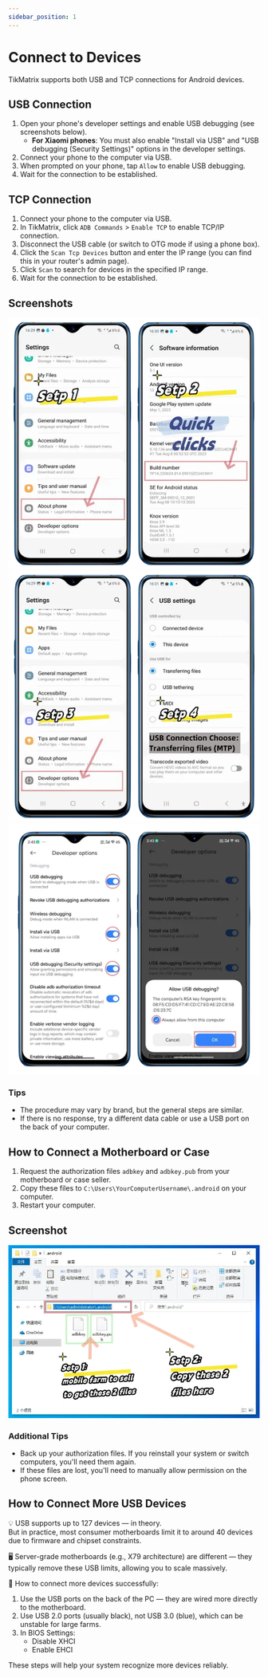 ```yaml
---
sidebar_position: 1
---
```


# Connect to Devices

TikMatrix supports both USB and TCP connections for Android devices.

## USB Connection

1. Open your phone's developer settings and enable USB debugging (see screenshots below).
   - **For Xiaomi phones**: You must also enable "Install via USB" and "USB debugging (Security Settings)" options in the developer settings.
2. Connect your phone to the computer via USB.
3. When prompted on your phone, tap `Allow` to enable USB debugging.
4. Wait for the connection to be established.

## TCP Connection

1. Connect your phone to the computer via USB.
2. In TikMatrix, click `ADB Commands` > `Enable TCP` to enable TCP/IP connection.
3. Disconnect the USB cable (or switch to OTG mode if using a phone box).
4. Click the `Scan Tcp Devices` button and enter the IP range (you can find this in your router's admin page).
5. Click `Scan` to search for devices in the specified IP range.
6. Wait for the connection to be established.

## Screenshots

![Enable USB Debugging Step 1-2](../img/usbsetp12.webp)
![Enable USB Debugging Step 3-4](../img/usbsetp34.webp)
![Enable USB Debugging Step 5-6](../img/usbsetp56.webp)

### Tips

- The procedure may vary by brand, but the general steps are similar.
- If there is no response, try a different data cable or use a USB port on the back of your computer.

## How to Connect a Motherboard or Case

1. Request the authorization files `adbkey` and `adbkey.pub` from your motherboard or case seller.
2. Copy these files to `C:\Users\YourComputerUsername\.android` on your computer.
3. Restart your computer.

## Screenshot

![ADB Key Files](../img/adbkey.webp)

### Additional Tips

- Back up your authorization files. If you reinstall your system or switch computers, you'll need them again.
- If these files are lost, you'll need to manually allow permission on the phone screen.

## How to Connect More USB Devices

💡 USB supports up to 127 devices — in theory.  
But in practice, most consumer motherboards limit it to around 40 devices due to firmware and chipset constraints.

🖥️ Server-grade motherboards (e.g., X79 architecture) are different — they typically remove these USB limits, allowing you to scale massively.

🔧 How to connect more devices successfully:

1. Use the USB ports on the back of the PC — they are wired more directly to the motherboard.  
2. Use USB 2.0 ports (usually black), not USB 3.0 (blue), which can be unstable for large farms.  
3. In BIOS Settings:  
   - Disable XHCI  
   - Enable EHCI

These steps will help your system recognize more devices reliably.
